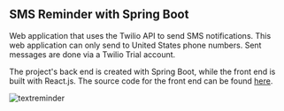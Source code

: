 ## SMS Reminder with Spring Boot

Web application that uses the Twilio API to send SMS notifications. This web application can only send to United States phone numbers. Sent messages are done via a Twilio Trial account.

The project's back end is created with Spring Boot, while the front end is built with React.js. The source code for the front end can be found 
[here](https://github.com/Eritz/sms-reminder-frontend).

![textreminder](https://user-images.githubusercontent.com/14249336/36359740-ff97a312-14eb-11e8-9139-a4c544a08ca8.gif)
